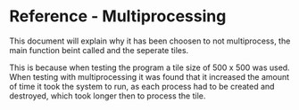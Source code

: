 # Reference - Multiprocessing

This document will explain why it has been choosen to not multiprocess, the main function beint called and the seperate tiles.

This is because when testing the program a tile size of 500 x 500 was used. 
When testing with multiprocessing it was found that it increased the amount of time it took the system to run, as each process had to be created and destroyed, which took longer then to process the tile.
